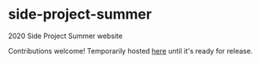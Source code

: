 # side-project-summer
2020 Side Project Summer website

Contributions welcome! Temporarily hosted [here](https://reverent-babbage-647146.netlify.com/index.html) until it's ready for release.

